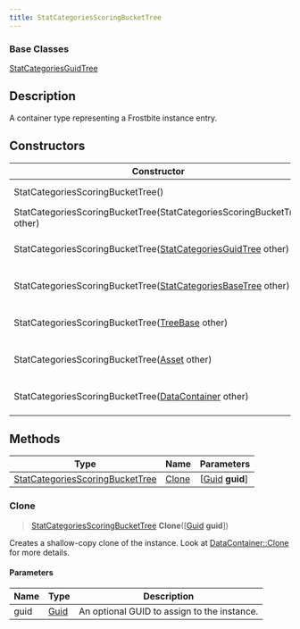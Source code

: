 ```yaml
---
title: StatCategoriesScoringBucketTree
---
```

### Base Classes

[StatCategoriesGuidTree](StatCategoriesGuidTree)

## Description

A container type representing a Frostbite instance entry.

## Constructors

| Constructor                                                                                | Description                                                                                                                                           |
| ------------------------------------------------------------------------------------------ | ----------------------------------------------------------------------------------------------------------------------------------------------------- |
| StatCategoriesScoringBucketTree()                                                          | Create a new instance of this container type.                                                                                                         |
| StatCategoriesScoringBucketTree(StatCategoriesScoringBucketTree other)                     | Create a reference copy of an instance of the same type.                                                                                              |
| StatCategoriesScoringBucketTree([StatCategoriesGuidTree](StatCategoriesGuidTree) other)    | Upcast an instance of type [StatCategoriesGuidTree](StatCategoriesGuidTree) to [StatCategoriesScoringBucketTree](StatCategoriesScoringBucketTree).    |
| StatCategoriesScoringBucketTree([StatCategoriesBaseTree](StatCategoriesBaseTree) other)    | Upcast an instance of type [StatCategoriesBaseTree](StatCategoriesBaseTree) to [StatCategoriesScoringBucketTree](StatCategoriesScoringBucketTree).    |
| StatCategoriesScoringBucketTree([TreeBase](TreeBase) other)                                | Upcast an instance of type [TreeBase](TreeBase) to [StatCategoriesScoringBucketTree](StatCategoriesScoringBucketTree).                                |
| StatCategoriesScoringBucketTree([Asset](Asset) other)                                      | Upcast an instance of type [Asset](Asset) to [StatCategoriesScoringBucketTree](StatCategoriesScoringBucketTree).                                      |
| StatCategoriesScoringBucketTree([DataContainer](/vext/ref/shared/class/datacontainer) other) | Upcast an instance of type [DataContainer](/vext/ref/shared/class/datacontainer) to [StatCategoriesScoringBucketTree](StatCategoriesScoringBucketTree). |

## Methods

| Type                                                               | Name            | Parameters                                     |
| ------------------------------------------------------------------ | --------------- | ---------------------------------------------- |
| [StatCategoriesScoringBucketTree](StatCategoriesScoringBucketTree) | [Clone](#clone) | \[[Guid](/vext/ref/shared/class/guid) **guid**\] |

### Clone

> [StatCategoriesScoringBucketTree](StatCategoriesScoringBucketTree) **Clone**(\[[Guid](/vext/ref/shared/class/guid) **guid**\])

Creates a shallow-copy clone of the instance. Look at [DataContainer::Clone](/vext/ref/shared/class/datacontainer#clone) for more details.

#### Parameters

| Name | Type         | Description                                 |
| ---- | ------------ | ------------------------------------------- |
| guid | [Guid](Guid) | An optional GUID to assign to the instance. |
